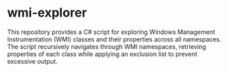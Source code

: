 # wmi-explorer
This repository provides a C# script for exploring Windows Management Instrumentation (WMI) classes and their properties across all namespaces. The script recursively navigates through WMI namespaces, retrieving properties of each class while applying an exclusion list to prevent excessive output.

